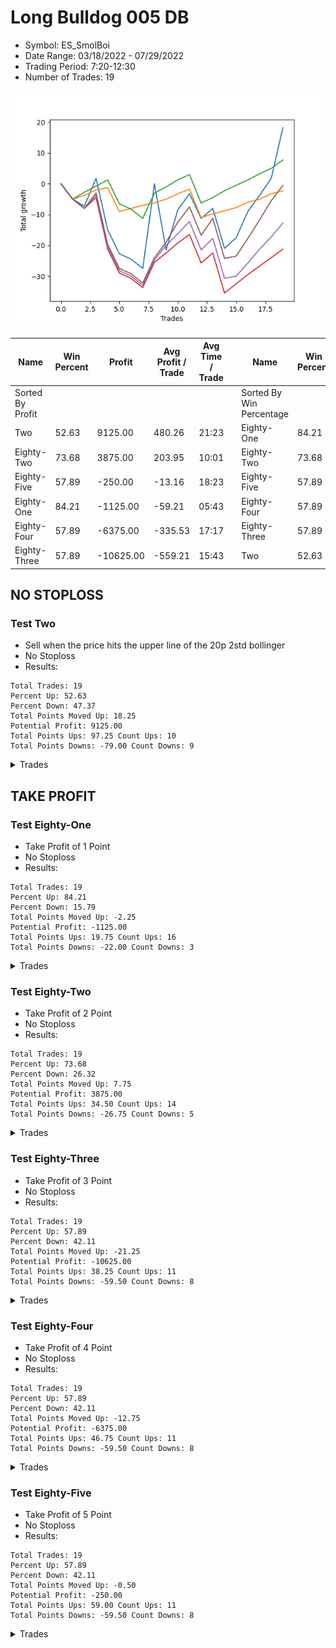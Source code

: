 # Long Bulldog 005 DB 
- Symbol: ES_SmolBoi
- Date Range: 03/18/2022 - 07/29/2022
- Trading Period: 7:20-12:30
- Number of Trades: 19

![Plot](LongBulldog005DBES_SmolBoi.png)

| Name | Win Percent | Profit | Avg Profit / Trade | Avg Time / Trade |      | Name | Win Percent | Profit | Avg Profit / Trade | Avg Time / Trade |
| ---- | ----------- | ------ | ------------------ | ---------------- | ---- | ---- | ----------- | ------ | ------------------ | ---------------- |
| Sorted By <br> Profit | | | | | | Sorted By <br> Win Percentage ||||
| Two | 52.63 | 9125.00 | 480.26 | 21:23 |     | Eighty-One | 84.21 | -1125.00 | -59.21 | 05:43 |
| Eighty-Two | 73.68 | 3875.00 | 203.95 | 10:01 |     | Eighty-Two | 73.68 | 3875.00 | 203.95 | 10:01 |
| Eighty-Five | 57.89 | -250.00 | -13.16 | 18:23 |     | Eighty-Five | 57.89 | -250.00 | -13.16 | 18:23 |
| Eighty-One | 84.21 | -1125.00 | -59.21 | 05:43 |     | Eighty-Four | 57.89 | -6375.00 | -335.53 | 17:17 |
| Eighty-Four | 57.89 | -6375.00 | -335.53 | 17:17 |     | Eighty-Three | 57.89 | -10625.00 | -559.21 | 15:43 |
| Eighty-Three | 57.89 | -10625.00 | -559.21 | 15:43 |     | Two | 52.63 | 9125.00 | 480.26 | 21:23 |

## NO STOPLOSS

### Test Two
* Sell when the price hits the upper line of the 20p 2std bollinger
* No Stoploss
* Results:
```
Total Trades: 19
Percent Up: 52.63
Percent Down: 47.37
Total Points Moved Up: 18.25
Potential Profit: 9125.00
Total Points Ups: 97.25 Count Ups: 10
Total Points Downs: -79.00 Count Downs: 9
```

<details><summary>Trades</summary>

<code>In: 2022-03-23 10:23:00		Out: 2022-03-23 10:52:55		Total Position Time: 29:55		Total Move Up: -5.00		Total to Date: -5.00</code> <br />
<code>In: 2022-03-25 08:14:00		Out: 2022-03-25 08:41:45		Total Position Time: 27:45		Total Move Up: -2.25		Total to Date: -7.25</code> <br />
<code>In: 2022-03-28 07:39:00		Out: 2022-03-28 07:48:05		Total Position Time: 09:05		Total Move Up: 9.00		Total to Date: 1.75</code> <br />
<code>In: 2022-03-28 08:27:00		Out: 2022-03-28 08:56:55		Total Position Time: 29:55		Total Move Up: -16.75		Total to Date: -15.00</code> <br />
<code>In: 2022-04-18 08:26:00		Out: 2022-04-18 08:55:55		Total Position Time: 29:55		Total Move Up: -7.75		Total to Date: -22.75</code> <br />
<code>In: 2022-04-18 08:29:00		Out: 2022-04-18 08:58:55		Total Position Time: 29:55		Total Move Up: -1.75		Total to Date: -24.50</code> <br />
<code>In: 2022-04-20 11:38:00		Out: 2022-04-20 12:07:55		Total Position Time: 29:55		Total Move Up: -3.00		Total to Date: -27.50</code> <br />
<code>In: 2022-05-04 11:36:00		Out: 2022-05-04 11:43:45		Total Position Time: 07:45		Total Move Up: 27.50		Total to Date: 0.00</code> <br />
<code>In: 2022-05-11 09:32:00		Out: 2022-05-11 10:01:55		Total Position Time: 29:55		Total Move Up: -21.50		Total to Date: -21.50</code> <br />
<code>In: 2022-05-17 11:24:00		Out: 2022-05-17 11:40:00		Total Position Time: 16:00		Total Move Up: 13.00		Total to Date: -8.50</code> <br />
<code>In: 2022-05-25 09:29:00		Out: 2022-05-25 09:45:20		Total Position Time: 16:20		Total Move Up: 5.25		Total to Date: -3.25</code> <br />
<code>In: 2022-06-06 08:14:00		Out: 2022-06-06 08:43:00		Total Position Time: 29:00		Total Move Up: -8.00		Total to Date: -11.25</code> <br />
<code>In: 2022-06-06 08:19:00		Out: 2022-06-06 08:43:00		Total Position Time: 24:00		Total Move Up: 3.25		Total to Date: -8.00</code> <br />
<code>In: 2022-06-08 09:29:00		Out: 2022-06-08 09:58:55		Total Position Time: 29:55		Total Move Up: -13.00		Total to Date: -21.00</code> <br />
<code>In: 2022-06-08 09:41:00		Out: 2022-06-08 09:59:10		Total Position Time: 18:10		Total Move Up: 3.50		Total to Date: -17.50</code> <br />
<code>In: 2022-06-29 08:25:00		Out: 2022-06-29 08:34:40		Total Position Time: 09:40		Total Move Up: 8.50		Total to Date: -9.00</code> <br />
<code>In: 2022-07-05 08:02:00		Out: 2022-07-05 08:17:55		Total Position Time: 15:55		Total Move Up: 5.25		Total to Date: -3.75</code> <br />
<code>In: 2022-07-05 08:04:00		Out: 2022-07-05 08:17:55		Total Position Time: 13:55		Total Move Up: 5.50		Total to Date: 1.75</code> <br />
<code>In: 2022-07-13 07:22:00		Out: 2022-07-13 07:31:30		Total Position Time: 09:30		Total Move Up: 16.50		Total to Date: 18.25</code> <br />


</details>

## TAKE PROFIT

### Test Eighty-One
* Take Profit of 1 Point
* No Stoploss
* Results:
```
Total Trades: 19
Percent Up: 84.21
Percent Down: 15.79
Total Points Moved Up: -2.25
Potential Profit: -1125.00
Total Points Ups: 19.75 Count Ups: 16
Total Points Downs: -22.00 Count Downs: 3
```

<details><summary>Trades</summary>

<code>In: 2022-03-23 10:23:00		Out: 2022-03-23 10:52:55		Total Position Time: 29:55		Total Move Up: -5.00		Total to Date: -5.00</code> <br />
<code>In: 2022-03-25 08:14:00		Out: 2022-03-25 08:15:50		Total Position Time: 01:50		Total Move Up: 1.25		Total to Date: -3.75</code> <br />
<code>In: 2022-03-28 07:39:00		Out: 2022-03-28 07:39:20		Total Position Time: 00:20		Total Move Up: 1.75		Total to Date: -2.00</code> <br />
<code>In: 2022-03-28 08:27:00		Out: 2022-03-28 08:27:45		Total Position Time: 00:45		Total Move Up: 0.75		Total to Date: -1.25</code> <br />
<code>In: 2022-04-18 08:26:00		Out: 2022-04-18 08:55:55		Total Position Time: 29:55		Total Move Up: -7.75		Total to Date: -9.00</code> <br />
<code>In: 2022-04-18 08:29:00		Out: 2022-04-18 08:29:25		Total Position Time: 00:25		Total Move Up: 1.00		Total to Date: -8.00</code> <br />
<code>In: 2022-04-20 11:38:00		Out: 2022-04-20 11:48:20		Total Position Time: 10:20		Total Move Up: 1.00		Total to Date: -7.00</code> <br />
<code>In: 2022-05-04 11:36:00		Out: 2022-05-04 11:36:10		Total Position Time: 00:10		Total Move Up: 0.75		Total to Date: -6.25</code> <br />
<code>In: 2022-05-11 09:32:00		Out: 2022-05-11 09:32:30		Total Position Time: 00:30		Total Move Up: 1.25		Total to Date: -5.00</code> <br />
<code>In: 2022-05-17 11:24:00		Out: 2022-05-17 11:24:25		Total Position Time: 00:25		Total Move Up: 1.75		Total to Date: -3.25</code> <br />
<code>In: 2022-05-25 09:29:00		Out: 2022-05-25 09:30:00		Total Position Time: 01:00		Total Move Up: 1.50		Total to Date: -1.75</code> <br />
<code>In: 2022-06-06 08:14:00		Out: 2022-06-06 08:43:55		Total Position Time: 29:55		Total Move Up: -9.25		Total to Date: -11.00</code> <br />
<code>In: 2022-06-06 08:19:00		Out: 2022-06-06 08:19:10		Total Position Time: 00:10		Total Move Up: 1.25		Total to Date: -9.75</code> <br />
<code>In: 2022-06-08 09:29:00		Out: 2022-06-08 09:29:15		Total Position Time: 00:15		Total Move Up: 1.00		Total to Date: -8.75</code> <br />
<code>In: 2022-06-08 09:41:00		Out: 2022-06-08 09:41:35		Total Position Time: 00:35		Total Move Up: 1.00		Total to Date: -7.75</code> <br />
<code>In: 2022-06-29 08:25:00		Out: 2022-06-29 08:25:15		Total Position Time: 00:15		Total Move Up: 1.75		Total to Date: -6.00</code> <br />
<code>In: 2022-07-05 08:02:00		Out: 2022-07-05 08:03:45		Total Position Time: 01:45		Total Move Up: 1.00		Total to Date: -5.00</code> <br />
<code>In: 2022-07-05 08:04:00		Out: 2022-07-05 08:04:10		Total Position Time: 00:10		Total Move Up: 1.75		Total to Date: -3.25</code> <br />
<code>In: 2022-07-13 07:22:00		Out: 2022-07-13 07:22:10		Total Position Time: 00:10		Total Move Up: 1.00		Total to Date: -2.25</code> <br />


</details>

### Test Eighty-Two
* Take Profit of 2 Point
* No Stoploss
* Results:
```
Total Trades: 19
Percent Up: 73.68
Percent Down: 26.32
Total Points Moved Up: 7.75
Potential Profit: 3875.00
Total Points Ups: 34.50 Count Ups: 14
Total Points Downs: -26.75 Count Downs: 5
```

<details><summary>Trades</summary>

<code>In: 2022-03-23 10:23:00		Out: 2022-03-23 10:52:55		Total Position Time: 29:55		Total Move Up: -5.00		Total to Date: -5.00</code> <br />
<code>In: 2022-03-25 08:14:00		Out: 2022-03-25 08:16:05		Total Position Time: 02:05		Total Move Up: 2.25		Total to Date: -2.75</code> <br />
<code>In: 2022-03-28 07:39:00		Out: 2022-03-28 07:40:00		Total Position Time: 01:00		Total Move Up: 2.00		Total to Date: -0.75</code> <br />
<code>In: 2022-03-28 08:27:00		Out: 2022-03-28 08:28:10		Total Position Time: 01:10		Total Move Up: 2.00		Total to Date: 1.25</code> <br />
<code>In: 2022-04-18 08:26:00		Out: 2022-04-18 08:55:55		Total Position Time: 29:55		Total Move Up: -7.75		Total to Date: -6.50</code> <br />
<code>In: 2022-04-18 08:29:00		Out: 2022-04-18 08:58:55		Total Position Time: 29:55		Total Move Up: -1.75		Total to Date: -8.25</code> <br />
<code>In: 2022-04-20 11:38:00		Out: 2022-04-20 12:07:55		Total Position Time: 29:55		Total Move Up: -3.00		Total to Date: -11.25</code> <br />
<code>In: 2022-05-04 11:36:00		Out: 2022-05-04 11:36:40		Total Position Time: 00:40		Total Move Up: 8.25		Total to Date: -3.00</code> <br />
<code>In: 2022-05-11 09:32:00		Out: 2022-05-11 09:35:20		Total Position Time: 03:20		Total Move Up: 2.00		Total to Date: -1.00</code> <br />
<code>In: 2022-05-17 11:24:00		Out: 2022-05-17 11:24:35		Total Position Time: 00:35		Total Move Up: 2.25		Total to Date: 1.25</code> <br />
<code>In: 2022-05-25 09:29:00		Out: 2022-05-25 09:30:05		Total Position Time: 01:05		Total Move Up: 1.75		Total to Date: 3.00</code> <br />
<code>In: 2022-06-06 08:14:00		Out: 2022-06-06 08:43:55		Total Position Time: 29:55		Total Move Up: -9.25		Total to Date: -6.25</code> <br />
<code>In: 2022-06-06 08:19:00		Out: 2022-06-06 08:29:05		Total Position Time: 10:05		Total Move Up: 1.75		Total to Date: -4.50</code> <br />
<code>In: 2022-06-08 09:29:00		Out: 2022-06-08 09:29:55		Total Position Time: 00:55		Total Move Up: 2.25		Total to Date: -2.25</code> <br />
<code>In: 2022-06-08 09:41:00		Out: 2022-06-08 09:57:10		Total Position Time: 16:10		Total Move Up: 1.75		Total to Date: -0.50</code> <br />
<code>In: 2022-06-29 08:25:00		Out: 2022-06-29 08:25:15		Total Position Time: 00:15		Total Move Up: 1.75		Total to Date: 1.25</code> <br />
<code>In: 2022-07-05 08:02:00		Out: 2022-07-05 08:04:40		Total Position Time: 02:40		Total Move Up: 2.00		Total to Date: 3.25</code> <br />
<code>In: 2022-07-05 08:04:00		Out: 2022-07-05 08:04:30		Total Position Time: 00:30		Total Move Up: 1.75		Total to Date: 5.00</code> <br />
<code>In: 2022-07-13 07:22:00		Out: 2022-07-13 07:22:30		Total Position Time: 00:30		Total Move Up: 2.75		Total to Date: 7.75</code> <br />


</details>

### Test Eighty-Three
* Take Profit of 3 Point
* No Stoploss
* Results:
```
Total Trades: 19
Percent Up: 57.89
Percent Down: 42.11
Total Points Moved Up: -21.25
Potential Profit: -10625.00
Total Points Ups: 38.25 Count Ups: 11
Total Points Downs: -59.50 Count Downs: 8
```

<details><summary>Trades</summary>

<code>In: 2022-03-23 10:23:00		Out: 2022-03-23 10:52:55		Total Position Time: 29:55		Total Move Up: -5.00		Total to Date: -5.00</code> <br />
<code>In: 2022-03-25 08:14:00		Out: 2022-03-25 08:43:55		Total Position Time: 29:55		Total Move Up: -3.00		Total to Date: -8.00</code> <br />
<code>In: 2022-03-28 07:39:00		Out: 2022-03-28 07:43:00		Total Position Time: 04:00		Total Move Up: 3.50		Total to Date: -4.50</code> <br />
<code>In: 2022-03-28 08:27:00		Out: 2022-03-28 08:56:55		Total Position Time: 29:55		Total Move Up: -16.75		Total to Date: -21.25</code> <br />
<code>In: 2022-04-18 08:26:00		Out: 2022-04-18 08:55:55		Total Position Time: 29:55		Total Move Up: -7.75		Total to Date: -29.00</code> <br />
<code>In: 2022-04-18 08:29:00		Out: 2022-04-18 08:58:55		Total Position Time: 29:55		Total Move Up: -1.75		Total to Date: -30.75</code> <br />
<code>In: 2022-04-20 11:38:00		Out: 2022-04-20 12:07:55		Total Position Time: 29:55		Total Move Up: -3.00		Total to Date: -33.75</code> <br />
<code>In: 2022-05-04 11:36:00		Out: 2022-05-04 11:36:40		Total Position Time: 00:40		Total Move Up: 8.25		Total to Date: -25.50</code> <br />
<code>In: 2022-05-11 09:32:00		Out: 2022-05-11 09:35:30		Total Position Time: 03:30		Total Move Up: 3.00		Total to Date: -22.50</code> <br />
<code>In: 2022-05-17 11:24:00		Out: 2022-05-17 11:24:40		Total Position Time: 00:40		Total Move Up: 3.25		Total to Date: -19.25</code> <br />
<code>In: 2022-05-25 09:29:00		Out: 2022-05-25 09:30:15		Total Position Time: 01:15		Total Move Up: 2.75		Total to Date: -16.50</code> <br />
<code>In: 2022-06-06 08:14:00		Out: 2022-06-06 08:43:55		Total Position Time: 29:55		Total Move Up: -9.25		Total to Date: -25.75</code> <br />
<code>In: 2022-06-06 08:19:00		Out: 2022-06-06 08:43:00		Total Position Time: 24:00		Total Move Up: 3.25		Total to Date: -22.50</code> <br />
<code>In: 2022-06-08 09:29:00		Out: 2022-06-08 09:58:55		Total Position Time: 29:55		Total Move Up: -13.00		Total to Date: -35.50</code> <br />
<code>In: 2022-06-08 09:41:00		Out: 2022-06-08 09:59:05		Total Position Time: 18:05		Total Move Up: 3.00		Total to Date: -32.50</code> <br />
<code>In: 2022-06-29 08:25:00		Out: 2022-06-29 08:25:20		Total Position Time: 00:20		Total Move Up: 3.00		Total to Date: -29.50</code> <br />
<code>In: 2022-07-05 08:02:00		Out: 2022-07-05 08:07:50		Total Position Time: 05:50		Total Move Up: 2.75		Total to Date: -26.75</code> <br />
<code>In: 2022-07-05 08:04:00		Out: 2022-07-05 08:04:45		Total Position Time: 00:45		Total Move Up: 2.75		Total to Date: -24.00</code> <br />
<code>In: 2022-07-13 07:22:00		Out: 2022-07-13 07:22:30		Total Position Time: 00:30		Total Move Up: 2.75		Total to Date: -21.25</code> <br />


</details>

### Test Eighty-Four
* Take Profit of 4 Point
* No Stoploss
* Results:
```
Total Trades: 19
Percent Up: 57.89
Percent Down: 42.11
Total Points Moved Up: -12.75
Potential Profit: -6375.00
Total Points Ups: 46.75 Count Ups: 11
Total Points Downs: -59.50 Count Downs: 8
```

<details><summary>Trades</summary>

<code>In: 2022-03-23 10:23:00		Out: 2022-03-23 10:52:55		Total Position Time: 29:55		Total Move Up: -5.00		Total to Date: -5.00</code> <br />
<code>In: 2022-03-25 08:14:00		Out: 2022-03-25 08:43:55		Total Position Time: 29:55		Total Move Up: -3.00		Total to Date: -8.00</code> <br />
<code>In: 2022-03-28 07:39:00		Out: 2022-03-28 07:43:10		Total Position Time: 04:10		Total Move Up: 4.25		Total to Date: -3.75</code> <br />
<code>In: 2022-03-28 08:27:00		Out: 2022-03-28 08:56:55		Total Position Time: 29:55		Total Move Up: -16.75		Total to Date: -20.50</code> <br />
<code>In: 2022-04-18 08:26:00		Out: 2022-04-18 08:55:55		Total Position Time: 29:55		Total Move Up: -7.75		Total to Date: -28.25</code> <br />
<code>In: 2022-04-18 08:29:00		Out: 2022-04-18 08:58:55		Total Position Time: 29:55		Total Move Up: -1.75		Total to Date: -30.00</code> <br />
<code>In: 2022-04-20 11:38:00		Out: 2022-04-20 12:07:55		Total Position Time: 29:55		Total Move Up: -3.00		Total to Date: -33.00</code> <br />
<code>In: 2022-05-04 11:36:00		Out: 2022-05-04 11:36:40		Total Position Time: 00:40		Total Move Up: 8.25		Total to Date: -24.75</code> <br />
<code>In: 2022-05-11 09:32:00		Out: 2022-05-11 09:35:50		Total Position Time: 03:50		Total Move Up: 4.75		Total to Date: -20.00</code> <br />
<code>In: 2022-05-17 11:24:00		Out: 2022-05-17 11:24:50		Total Position Time: 00:50		Total Move Up: 3.75		Total to Date: -16.25</code> <br />
<code>In: 2022-05-25 09:29:00		Out: 2022-05-25 09:30:30		Total Position Time: 01:30		Total Move Up: 4.00		Total to Date: -12.25</code> <br />
<code>In: 2022-06-06 08:14:00		Out: 2022-06-06 08:43:55		Total Position Time: 29:55		Total Move Up: -9.25		Total to Date: -21.50</code> <br />
<code>In: 2022-06-06 08:19:00		Out: 2022-06-06 08:44:15		Total Position Time: 25:15		Total Move Up: 3.75		Total to Date: -17.75</code> <br />
<code>In: 2022-06-08 09:29:00		Out: 2022-06-08 09:58:55		Total Position Time: 29:55		Total Move Up: -13.00		Total to Date: -30.75</code> <br />
<code>In: 2022-06-08 09:41:00		Out: 2022-06-08 10:10:55		Total Position Time: 29:55		Total Move Up: 0.75		Total to Date: -30.00</code> <br />
<code>In: 2022-06-29 08:25:00		Out: 2022-06-29 08:28:15		Total Position Time: 03:15		Total Move Up: 4.25		Total to Date: -25.75</code> <br />
<code>In: 2022-07-05 08:02:00		Out: 2022-07-05 08:16:45		Total Position Time: 14:45		Total Move Up: 4.50		Total to Date: -21.25</code> <br />
<code>In: 2022-07-05 08:04:00		Out: 2022-07-05 08:08:20		Total Position Time: 04:20		Total Move Up: 4.00		Total to Date: -17.25</code> <br />
<code>In: 2022-07-13 07:22:00		Out: 2022-07-13 07:22:45		Total Position Time: 00:45		Total Move Up: 4.50		Total to Date: -12.75</code> <br />


</details>

### Test Eighty-Five
* Take Profit of 5 Point
* No Stoploss
* Results:
```
Total Trades: 19
Percent Up: 57.89
Percent Down: 42.11
Total Points Moved Up: -0.50
Potential Profit: -250.00
Total Points Ups: 59.00 Count Ups: 11
Total Points Downs: -59.50 Count Downs: 8
```

<details><summary>Trades</summary>

<code>In: 2022-03-23 10:23:00		Out: 2022-03-23 10:52:55		Total Position Time: 29:55		Total Move Up: -5.00		Total to Date: -5.00</code> <br />
<code>In: 2022-03-25 08:14:00		Out: 2022-03-25 08:43:55		Total Position Time: 29:55		Total Move Up: -3.00		Total to Date: -8.00</code> <br />
<code>In: 2022-03-28 07:39:00		Out: 2022-03-28 07:44:55		Total Position Time: 05:55		Total Move Up: 5.00		Total to Date: -3.00</code> <br />
<code>In: 2022-03-28 08:27:00		Out: 2022-03-28 08:56:55		Total Position Time: 29:55		Total Move Up: -16.75		Total to Date: -19.75</code> <br />
<code>In: 2022-04-18 08:26:00		Out: 2022-04-18 08:55:55		Total Position Time: 29:55		Total Move Up: -7.75		Total to Date: -27.50</code> <br />
<code>In: 2022-04-18 08:29:00		Out: 2022-04-18 08:58:55		Total Position Time: 29:55		Total Move Up: -1.75		Total to Date: -29.25</code> <br />
<code>In: 2022-04-20 11:38:00		Out: 2022-04-20 12:07:55		Total Position Time: 29:55		Total Move Up: -3.00		Total to Date: -32.25</code> <br />
<code>In: 2022-05-04 11:36:00		Out: 2022-05-04 11:36:40		Total Position Time: 00:40		Total Move Up: 8.25		Total to Date: -24.00</code> <br />
<code>In: 2022-05-11 09:32:00		Out: 2022-05-11 09:36:05		Total Position Time: 04:05		Total Move Up: 5.00		Total to Date: -19.00</code> <br />
<code>In: 2022-05-17 11:24:00		Out: 2022-05-17 11:26:40		Total Position Time: 02:40		Total Move Up: 6.50		Total to Date: -12.50</code> <br />
<code>In: 2022-05-25 09:29:00		Out: 2022-05-25 09:32:10		Total Position Time: 03:10		Total Move Up: 5.00		Total to Date: -7.50</code> <br />
<code>In: 2022-06-06 08:14:00		Out: 2022-06-06 08:43:55		Total Position Time: 29:55		Total Move Up: -9.25		Total to Date: -16.75</code> <br />
<code>In: 2022-06-06 08:19:00		Out: 2022-06-06 08:44:30		Total Position Time: 25:30		Total Move Up: 5.50		Total to Date: -11.25</code> <br />
<code>In: 2022-06-08 09:29:00		Out: 2022-06-08 09:58:55		Total Position Time: 29:55		Total Move Up: -13.00		Total to Date: -24.25</code> <br />
<code>In: 2022-06-08 09:41:00		Out: 2022-06-08 10:10:55		Total Position Time: 29:55		Total Move Up: 0.75		Total to Date: -23.50</code> <br />
<code>In: 2022-06-29 08:25:00		Out: 2022-06-29 08:32:15		Total Position Time: 07:15		Total Move Up: 5.75		Total to Date: -17.75</code> <br />
<code>In: 2022-07-05 08:02:00		Out: 2022-07-05 08:17:50		Total Position Time: 15:50		Total Move Up: 6.00		Total to Date: -11.75</code> <br />
<code>In: 2022-07-05 08:04:00		Out: 2022-07-05 08:17:50		Total Position Time: 13:50		Total Move Up: 6.25		Total to Date: -5.50</code> <br />
<code>In: 2022-07-13 07:22:00		Out: 2022-07-13 07:23:20		Total Position Time: 01:20		Total Move Up: 5.00		Total to Date: -0.50</code> <br />


</details>